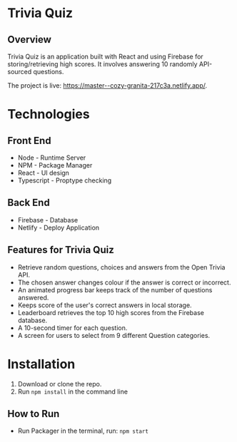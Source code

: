 # Trivia Quiz

## Overview

Trivia Quiz is an application built with React and using Firebase for storing/retrieving high scores. It involves answering 10 randomly API-sourced questions.

The project is live: <a href="https://master--cozy-granita-217c3a.netlify.app/" target="_blank">https://master--cozy-granita-217c3a.netlify.app/</a>.

# Technologies

## Front End
- Node - Runtime Server
- NPM - Package Manager
- React - UI design 
- Typescript - Proptype checking


## Back End
- Firebase - Database
- Netlify - Deploy Application

## Features for Trivia Quiz
- Retrieve random questions, choices and answers from the Open Trivia API.
- The chosen answer changes colour if the answer is correct or incorrect.
- An animated progress bar keeps track of the number of questions answered.
- Keeps score of the user's correct answers in local storage. 
- Leaderboard retrieves the top 10 high scores from the Firebase database.
- A 10-second timer for each question. 
- A screen for users to select from 9 different Question categories. 

# Installation 
1. Download or clone the repo.
2. Run `npm install` in the command line

## How to Run
- Run Packager in the terminal, run: `npm start`


